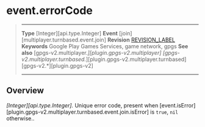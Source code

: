 # event.errorCode

> --------------------- ------------------------------------------------------------------------------------------
> __Type__              [Integer][api.type.Integer]
> __Event__             [join][multiplayer.turnbased.event.join]
> __Revision__          [REVISION_LABEL](REVISION_URL)
> __Keywords__          Google Play Games Services, game network, gpgs
> __See also__          [gpgs-v2.multiplayer.*][plugin.gpgs-v2.multiplayer]
>                       [gpgs-v2.multiplayer.turnbased.*][plugin.gpgs-v2.multiplayer.turnbased]
>                       [gpgs-v2.*][plugin.gpgs-v2]
> --------------------- ------------------------------------------------------------------------------------------

## Overview

_[Integer][api.type.Integer]._ Unique error code, present when [event.isError][plugin.gpgs-v2.multiplayer.turnbased.event.join.isError] is `true`, `nil` otherwise..